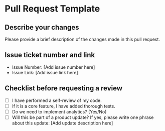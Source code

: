 # Pull Request Template

## Describe your changes
Please provide a brief description of the changes made in this pull request.

## Issue ticket number and link
- Issue Number: [Add issue number here]
- Issue Link: [Add issue link here]

## Checklist before requesting a review
- [ ] I have performed a self-review of my code.
- [ ] If it is a core feature, I have added thorough tests.
- [ ] Do we need to implement analytics? (Yes/No)
- [ ] Will this be part of a product update? If yes, please write one phrase about this update: [Add update description here]
